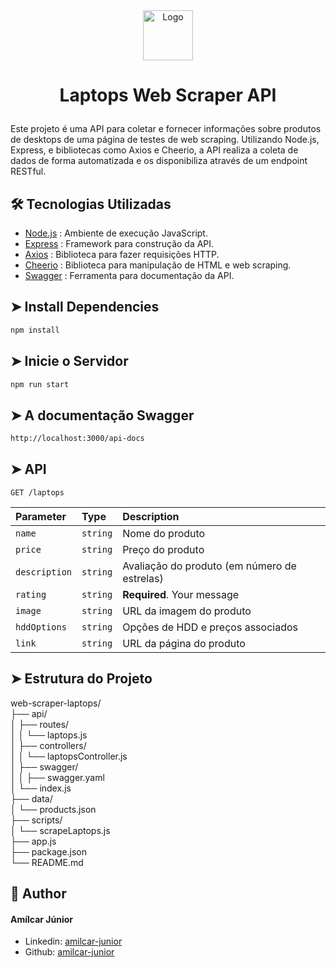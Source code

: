 <div align="center">
  <a>
    <img src="https://avatars.githubusercontent.com/u/28140896?s=200&v=4" alt="Logo" width="80" height="80">
  </a>
</div>

# <p align="center">Laptops Web Scraper API</p>

Este projeto é uma API para coletar e fornecer informações sobre produtos de desktops de uma página de testes de web scraping. Utilizando Node.js, Express, e bibliotecas como Axios e Cheerio, a API realiza a coleta de dados de forma automatizada e os disponibiliza através de um endpoint RESTful.

## 🛠️ Tecnologias Utilizadas
- [Node.js](https://nodejs.org/pt) : Ambiente de execução JavaScript.
- [Express](https://expressjs.com) : Framework para construção da API.
- [Axios](https://axios-http.com/docs/intro) : Biblioteca para fazer requisições HTTP.
- [Cheerio](https://cheerio.js.org) : Biblioteca para manipulação de HTML e web scraping.
- [Swagger](https://swagger.io) : Ferramenta para documentação da API.

## ➤ Install Dependencies    
```bash
npm install
```
## ➤ Inicie o Servidor
```bash
npm run start
```

## ➤ A documentação Swagger 
```bash
http://localhost:3000/api-docs
```

## ➤ API
```http
GET /laptops
```

| Parameter | Type     | Description                |
| :-------- | :------- | :------------------------- |
| `name`   | `string` | Nome do produto    |
| `price`  | `string` | Preço do produto  |
| `description`| `string` | Avaliação do produto (em número de estrelas) |
| `rating`| `string` | **Required**. Your message |
| `image`| `string` | URL da imagem do produto |
| `hddOptions`| `string` | Opções de HDD e preços associados |
| `link`| `string` | URL da página do produto |

## ➤ Estrutura do Projeto
web-scraper-laptops/<br/>
├── api/ <br/>
│   ├── routes/<br/>
│   │   └── laptops.js<br/>
│   ├── controllers/<br/>
│   │   └── laptopsController.js<br/>
│   ├── swagger/<br/>
│   │   ├── swagger.yaml<br/>
│   └── index.js<br/>
├── data/<br/>
│   └── products.json<br/>
├── scripts/<br/>
│   └── scrapeLaptops.js<br/>
├── app.js<br/>
├── package.json<br/>
└── README.md<br/>

## 🙇 Author
#### Amílcar Júnior
- Linkedin: [amilcar-junior](https://www.linkedin.com/in/amilcar-junior/)
- Github: [amilcar-junior](https://github.com/Amilcar-Junior)
